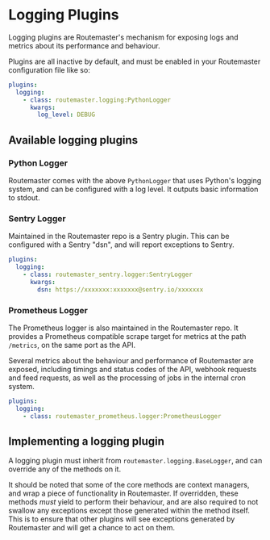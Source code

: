 # Logging Plugins

Logging plugins are Routemaster's mechanism for exposing logs and metrics
about its performance and behaviour.

Plugins are all inactive by default, and must be enabled in your Routemaster
configuration file like so:

```yaml
plugins:
  logging:
    - class: routemaster.logging:PythonLogger
      kwargs:
        log_level: DEBUG
```

## Available logging plugins

### Python Logger

Routemaster comes with the above `PythonLogger` that uses Python's logging
system, and can be configured with a log level. It outputs basic information
to stdout.


### Sentry Logger

Maintained in the Routemaster repo is a Sentry plugin. This can be configured
with a Sentry "dsn", and will report exceptions to Sentry.

```yaml
plugins:
  logging:
    - class: routemaster_sentry.logger:SentryLogger
      kwargs:
        dsn: https://xxxxxxx:xxxxxxx@sentry.io/xxxxxxx
```


### Prometheus Logger

The Prometheus logger is also maintained in the Routemaster repo. It provides
a Prometheus compatible scrape target for metrics at the path `/metrics`, on
the same port as the API.

Several metrics about the behaviour and performance of Routemaster are
exposed, including timings and status codes of the API, webhook requests and
feed requests, as well as the processing of jobs in the internal cron system.


```yaml
plugins:
  logging:
    - class: routemaster_prometheus.logger:PrometheusLogger
```


## Implementing a logging plugin

A logging plugin must inherit from `routemaster.logging.BaseLogger`, and can
override any of the methods on it.

It should be noted that some of the core methods are context managers, and
wrap a piece of functionality in Routemaster. If overridden, these methods
_must_ yield to perform their behaviour, and are also required to not swallow
any exceptions except those generated within the method itself. This is to
ensure that other plugins will see exceptions generated by Routemaster and
will get a chance to act on them.
